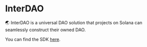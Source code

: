 # InterDAO

🌏 InterDAO is a universal DAO solution that projects on Solana can seamlessly construct their owned DAO.

You can find the SDK [here](https://js.interdao.so/).
